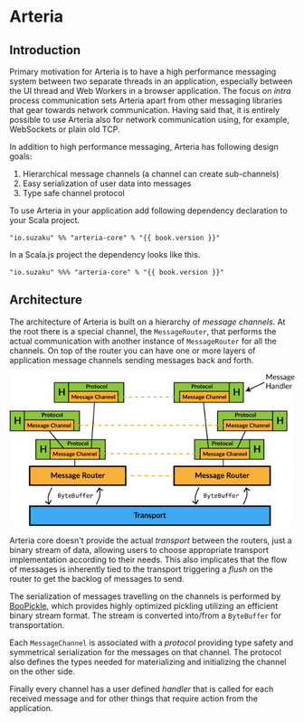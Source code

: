 # Arteria

## Introduction

Primary motivation for Arteria is to have a high performance messaging system between two separate threads in an application, especially
between the UI thread and Web Workers in a browser application. The focus on _intra_ process communication sets Arteria apart from other
messaging libraries that gear towards network communication. Having said that, it is entirely possible to use Arteria also for network
communication using, for example, WebSockets or plain old TCP.

In addition to high performance messaging, Arteria has following design goals:

1. Hierarchical message channels (a channel can create sub-channels)
2. Easy serialization of user data into messages
3. Type safe channel protocol

To use Arteria in your application add following dependency declaration to your Scala project.

<pre><code class="lang-scala">"io.suzaku" %% "arteria-core" % "{{ book.version }}"</code></pre>

In a Scala.js project the dependency looks like this.

<pre><code class="lang-scala">"io.suzaku" %%% "arteria-core" % "{{ book.version }}"</code></pre>

## Architecture

The architecture of Arteria is built on a hierarchy of _message channels_. At the root there is a special channel, the `MessageRouter`, that
performs the actual communication with another instance of `MessageRouter` for all the channels. On top of the router you can have one or
more layers of application message channels sending messages back and forth.

![Architecture](../images/Architecture.png)

Arteria core doesn't provide the actual _transport_ between the routers, just a binary stream of data, allowing users to choose appropriate
transport implementation according to their needs. This also implicates that the flow of messages is inherently tied to the transport
triggering a _flush_ on the router to get the backlog of messages to send.

The serialization of messages travelling on the channels is performed by [BooPickle](https://github.com/suzaku-io/boopickle), which provides
highly optimized pickling utilizing an efficient binary stream format. The stream is converted into/from a `ByteBuffer` for transportation.

Each `MessageChannel` is associated with a _protocol_ providing type safety and symmetrical serialization for the messages on that channel.
The protocol also defines the types needed for materializing and initializing the channel on the other side.

Finally every channel has a user defined _handler_ that is called for each received message and for other things that require action from
the application.
